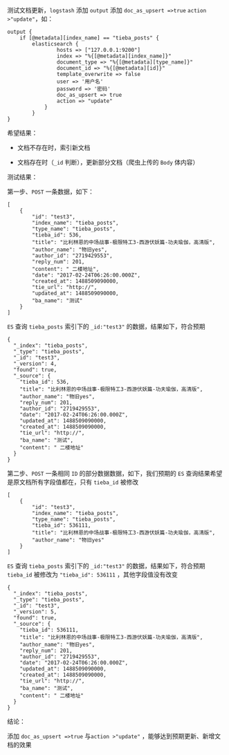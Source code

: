 测试文档更新，`logstash` 添加 `output` 添加  `doc_as_upsert =>true` `action >"update"`，如：

```
output {
    if [@metadata][index_name] == "tieba_posts" {
        elasticsearch {
                hosts => ["127.0.0.1:9200"]
                index => "%{[@metadata][index_name]}"
                document_type => "%{[@metadata][type_name]}"
                document_id => "%{[@metadata][id]}"
                template_overwrite => false
                user => '用户名'
                password => '密码'
                doc_as_upsert => true
                action => "update"
            }
        }
}
```

希望结果：

* 文档不存在时，索引新文档

* 文档存在时（`_id` 判断），更新部分文档（爬虫上传的 `Body` 体内容）

测试结果：

第一步、`POST` 一条数据，如下：

```
[
    {
        "id": "test3",
        "index_name": "tieba_posts",
        "type_name": "tieba_posts",
        "tieba_id": 536,
        "title": "比利林恩的中场战事-极限特工3-西游伏妖篇-功夫瑜伽，高清版",
        "author_name": "物旧yes",
        "author_id": "2719429553",
        "reply_num": 201,
        "content": " 二楼地址",
        "date": "2017-02-24T06:26:00.000Z",
        "created_at": 1488509090000,
      	"tie_url": "http://",
        "updated_at": 1488509090000,
        "ba_name": "测试"
    }
]
```

`ES` 查询 `tieba_posts` 索引下的 `_id:"test3"` 的数据，结果如下，符合预期

```
{
  "_index": "tieba_posts",
  "_type": "tieba_posts",
  "_id": "test3",
  "_version": 4,
  "found": true,
  "_source": {
    "tieba_id": 536,
    "title": "比利林恩的中场战事-极限特工3-西游伏妖篇-功夫瑜伽，高清版",
    "author_name": "物旧yes",
    "reply_num": 201,
    "author_id": "2719429553",
    "date": "2017-02-24T06:26:00.000Z",
    "updated_at": 1488509090000,
    "created_at": 1488509090000,
    "tie_url": "http://",
    "ba_name": "测试",
    "content": " 二楼地址"
  }
}
```

第二步、`POST` 一条相同 `ID` 的部分数据数据，如下，我们预期的 `ES` 查询结果希望是原文档所有字段值都在，只有 `tieba_id` 被修改

```
[
    {
        "id": "test3",
        "index_name": "tieba_posts",
        "type_name": "tieba_posts",
        "tieba_id": 536111,
        "title": "比利林恩的中场战事-极限特工3-西游伏妖篇-功夫瑜伽，高清版",
        "author_name": "物旧yes"
    }
]
```

`ES` 查询 `tieba_posts` 索引下的 `_id:"test3"` 的数据，结果如下，符合预期`tieba_id` 被修改为 `"tieba_id": 536111` ，其他字段值没有改变

```
{
  "_index": "tieba_posts",
  "_type": "tieba_posts",
  "_id": "test3",
  "_version": 5,
  "found": true,
  "_source": {
    "tieba_id": 536111,
    "title": "比利林恩的中场战事-极限特工3-西游伏妖篇-功夫瑜伽，高清版",
    "author_name": "物旧yes",
    "reply_num": 201,
    "author_id": "2719429553",
    "date": "2017-02-24T06:26:00.000Z",
    "updated_at": 1488509090000,
    "created_at": 1488509090000,
    "tie_url": "http://",
    "ba_name": "测试",
    "content": " 二楼地址"
  }
}
```

结论：

添加 `doc_as_upsert =>true` 与`action >"update"`  ，能够达到预期更新、新增文档的效果

